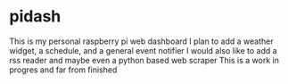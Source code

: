 # pidash
This is my personal raspberry pi web dashboard
I plan to add a weather widget, a schedule, and a general event notifier
I would also like to add a rss reader and maybe even a python based web scraper
This is a work in progres and far from finished
